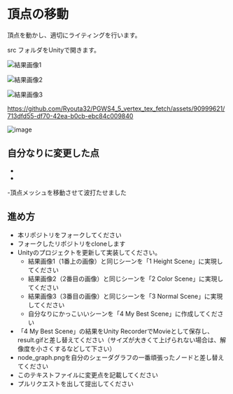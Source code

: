 
# 頂点の移動
頂点を動かし、適切にライティングを行います。

src フォルダをUnityで開きます。

![結果画像1](result_1.gif)

![結果画像2](result_2.gif)

![結果画像3](result_3.gif)

https://github.com/Ryouta32/PGWS4_5_vertex_tex_fetch/assets/90999621/713dfd55-df70-42ea-b0cb-ebc84c009840

![image](https://github.com/Ryouta32/PGWS4_5_vertex_tex_fetch/assets/90999621/c814d31b-de29-4640-9404-43c046fc3afc)

## 自分なりに変更した点
-
-
-頂点メッシュを移動させて波打たせました


## 進め方

- 本リポジトリをフォークしてください
- フォークしたリポジトリをcloneします
- Unityのプロジェクトを更新して実装してください。
  - 結果画像1（1番上の画像）と同じシーンを「1 Height Scene」に実現してください
  - 結果画像2（2番目の画像）と同じシーンを「2 Color Scene」に実現してください
  - 結果画像3（3番目の画像）と同じシーンを「3 Normal Scene」に実現してください
  - 自分なりにかっこいいシーンを「4 My Best Scene」に作成してください
- 「4 My Best Scene」の結果をUnity RecorderでMovieとして保存し、result.gifと差し替えてください（サイズが大きくて上げられない場合は、解像度を小さくするなどして下さい）
- node_graph.pngを自分のシェーダグラフの一番頑張ったノードと差し替えてください
- このテキストファイルに変更点を記載してください
- プルリクエストを出して提出してください
